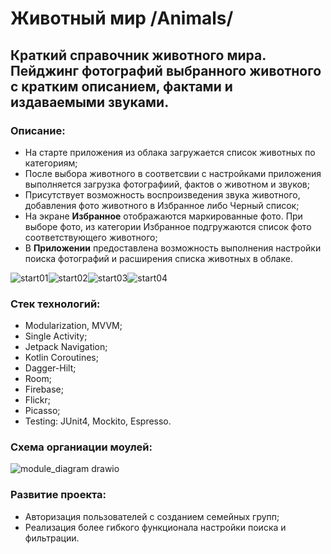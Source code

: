# Животный мир /Animals/
## Краткий справочник животного мира. Пейджинг фотографий выбранного животного с кратким описанием, фактами и издаваемыми звуками.

### Описание:
 - На старте приложения из облака загружается список животных по категориям;
 - После выбора животного в соответсвии с настройками приложения выполняется загрузка фотографиий, фактов о животном и звуков;
 - Присутствует возможность воспроизведения звука животного, добавления фото животного в Избранное либо Черный список;
 - На экране **Избранное** отображаются маркированные фото. При выборе фото, из категории Избранное подгружаются список фото соответствующего животного;
 - В **Приложении** предоставлена возможность выполнения настройки поиска фотографий и расширения списка животных в облаке.

![start01](https://github.com/AlexanderYKuzmin/Animals/assets/89736814/65cd9906-e2a2-48d9-a4ec-67a17841f811)![start02](https://github.com/AlexanderYKuzmin/Animals/assets/89736814/b8c31738-5792-4266-a671-373abe6661b6)![start03](https://github.com/AlexanderYKuzmin/Animals/assets/89736814/c667b198-705d-4c81-8fda-5f6af32cb4e7)![start04](https://github.com/AlexanderYKuzmin/Animals/assets/89736814/96392a0f-ce30-48bb-9e06-723f8af97c6a)

   
### Стек технологий:
- Modularization, MVVM;
- Single Activity;
- Jetpack Navigation;
- Kotlin Coroutines;
- Dagger-Hilt;
- Room;
- Firebase;
- Flickr;
- Picasso;
- Testing: JUnit4, Mockito, Espresso.

### Схема органиации моулей:
![module_diagram drawio](https://github.com/AlexanderYKuzmin/Animals/assets/89736814/2a30133f-5ad0-4fd1-9d36-4ba56eb705fc)

### Развитие проекта:
- Авторизация пользователей с созданием семейных групп;
- Реализация более гибкого функционала настройки поиска и фильтрации. 
